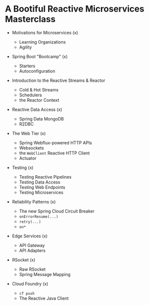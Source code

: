 # A Bootiful Reactive Microservices Masterclass 

* Motivations for Microservices (x)
	*  Learning Organizations 
	*  Agility 

* Spring Boot "Bootcamp" (x)
	*  Starters
	*  Autoconfiguration

* Introduction to the Reactive Streams & Reactor 
	*  Cold & Hot Streams 
	*  Schedulers
	*  the Reactor Context

* Reactive Data Access (x)
	*  Spring Data MongoDB 
	*  R2DBC 

* The Web Tier (x)
	* Spring Webflux-powered HTTP APIs 
	* Websockets
	* the `WebClient` Reactive HTTP Client 
	* Actuator 

* Testing (x)
	*  Testing Reactive Pipelines 
	*  Testing Data Access 
	*  Testing Web Endpoints 
	*  Testing Microservices 

* Reliability Patterns (x)
	*  The new Spring Cloud Circuit Breaker 
	*  `onErrorResume(...)` 
	*  `retry(...)` 
	*  `on*`

* Edge Services (x)
	*  API Gateway
	*  API Adapters

* RSocket (x)
	*  Raw RSocket
	* Spring Message Mapping 

* Cloud Foundry (x)
	*  `cf push`
	*  The Reactive Java Client 
